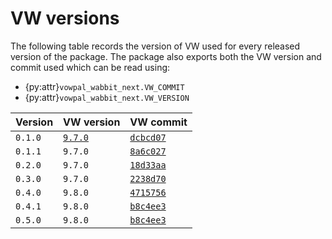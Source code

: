 # VW versions

The following table records the version of VW used for every released version of the package.
The package also exports both the VW version and commit used which can be read using:

- {py:attr}`vowpal_wabbit_next.VW_COMMIT`
- {py:attr}`vowpal_wabbit_next.VW_VERSION`

| Version | VW version | VW commit |
| --- | --- | --- |
| `0.1.0` | [`9.7.0`](https://github.com/VowpalWabbit/vowpal_wabbit/releases/tag/9.7.0) | [`dcbcd07`](https://github.com/VowpalWabbit/vowpal_wabbit/commits/dcbcd07) |
| `0.1.1` | `9.7.0` | [`8a6c027`](https://github.com/VowpalWabbit/vowpal_wabbit/commits/8a6c027) |
| `0.2.0` | `9.7.0` | [`18d33aa`](https://github.com/VowpalWabbit/vowpal_wabbit/commits/18d33aa) |
| `0.3.0` | `9.7.0` | [`2238d70`](https://github.com/VowpalWabbit/vowpal_wabbit/commits/2238d7053f1f86cb8db6224d65e6e34cff10381e) |
| `0.4.0` | `9.8.0` | [`4715756`](https://github.com/VowpalWabbit/vowpal_wabbit/commits/4715756) |
| `0.4.1` | `9.8.0` | [`b8c4ee3`](https://github.com/VowpalWabbit/vowpal_wabbit/commits/b8c4ee3) |
| `0.5.0` | `9.8.0` | [`b8c4ee3`](https://github.com/VowpalWabbit/vowpal_wabbit/commits/b8c4ee3) |
